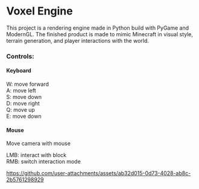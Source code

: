 # Voxel Engine

This project is a rendering engine made in Python build with PyGame and ModernGL. The finished product is made to mimic Minecraft in visual style, terrain generation, and player interactions with the world.


### Controls:
#### Keyboard

W: move forward \
A: move left \
S: move down \
D: move right \
Q: move up \
E: move down

#### Mouse

Move camera with mouse

LMB: interact with block \
RMB: switch interaction mode


https://github.com/user-attachments/assets/ab32d015-0d73-4028-ab8c-2b5761298929

